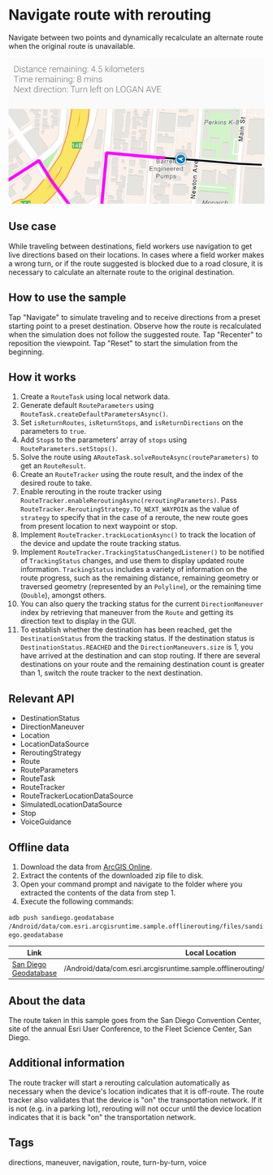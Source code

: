 # Navigate route with rerouting

Navigate between two points and dynamically recalculate an alternate route when the original route is unavailable.

![Image of navigate route with rerouting](navigate-route-with-rerouting.png)

## Use case

While traveling between destinations, field workers use navigation to get live directions based on their locations. In cases where a field worker makes a wrong turn, or if the route suggested is blocked due to a road closure, it is necessary to calculate an alternate route to the original destination.

## How to use the sample

Tap "Navigate" to simulate traveling and to receive directions from a preset starting point to a preset destination. Observe how the route is recalculated when the simulation does not follow the suggested route. Tap "Recenter" to reposition the viewpoint. Tap "Reset" to start the simulation from the beginning.

## How it works

1. Create a `RouteTask` using local network data.
2. Generate default `RouteParameters` using `RouteTask.createDefaultParametersAsync()`.
3. Set `isReturnRoutes`, `isReturnStops`, and `isReturnDirections` on the parameters to `true`.
4. Add `Stop`s to the parameters' array of `stops` using `RouteParameters.setStops()`.
5. Solve the route using `ARouteTask.solveRouteAsync(routeParameters)` to get an `RouteResult`.
6. Create an `RouteTracker` using the route result, and the index of the desired route to take.
7. Enable rerouting in the route tracker using `RouteTracker.enableReroutingAsync(reroutingParameters)`. Pass `RouteTracker.ReroutingStrategy.TO_NEXT_WAYPOIN` as the value of `strategy` to specify that in the case of a reroute, the new route goes from present location to next waypoint or stop.
8. Implement `RouteTracker.trackLocationAsync()` to track the location of the device and update the route tracking status.
9. Implement `RouteTracker.TrackingStatusChangedListener()` to be notified of `TrackingStatus` changes, and use them to display updated route information. `TrackingStatus` includes a variety of information on the route progress, such as the remaining distance, remaining geometry or traversed geometry (represented by an `Polyline`), or the remaining time (`Double`), amongst others.
10. You can also query the tracking status for the current `DirectionManeuver` index by retrieving that maneuver from the `Route` and getting its direction text to display in the GUI.
11. To establish whether the destination has been reached, get the `DestinationStatus` from the tracking status. If the destination status is `DestinationStatus.REACHED` and the `DirectionManeuvers.size` is 1, you have arrived at the destination and can stop routing. If there are several destinations on your route and the remaining destination count is greater than 1, switch the route tracker to the next destination.

## Relevant API

* DestinationStatus
* DirectionManeuver
* Location
* LocationDataSource
* ReroutingStrategy
* Route
* RouteParameters
* RouteTask
* RouteTracker
* RouteTrackerLocationDataSource
* SimulatedLocationDataSource
* Stop
* VoiceGuidance

## Offline data

1. Download the data from [ArcGIS Online](https://arcgisruntime.maps.arcgis.com/home/item.html?id=df193653ed39449195af0c9725701dca).
2. Extract the contents of the downloaded zip file to disk.
3. Open your command prompt and navigate to the folder where you extracted the contents of the data from step 1.
4. Execute the following commands:

`adb push sandiego.geodatabase /Android/data/com.esri.arcgisruntime.sample.offlinerouting/files/sandiego.geodatabase`

Link | Local Location
---------|-------|
|[San Diego Geodatabase](https://arcgisruntime.maps.arcgis.com/home/item.html?id=df193653ed39449195af0c9725701dca)| /Android/data/com.esri.arcgisruntime.sample.offlinerouting/files/sandiego.geodatabase |

## About the data

The route taken in this sample goes from the San Diego Convention Center, site of the annual Esri User Conference, to the Fleet Science Center, San Diego.

## Additional information

The route tracker will start a rerouting calculation automatically as necessary when the device's location indicates that it is off-route. The route tracker also validates that the device is "on" the transportation network. If it is not (e.g. in a parking lot), rerouting will not occur until the device location indicates that it is back "on" the transportation network.

## Tags

directions, maneuver, navigation, route, turn-by-turn, voice
